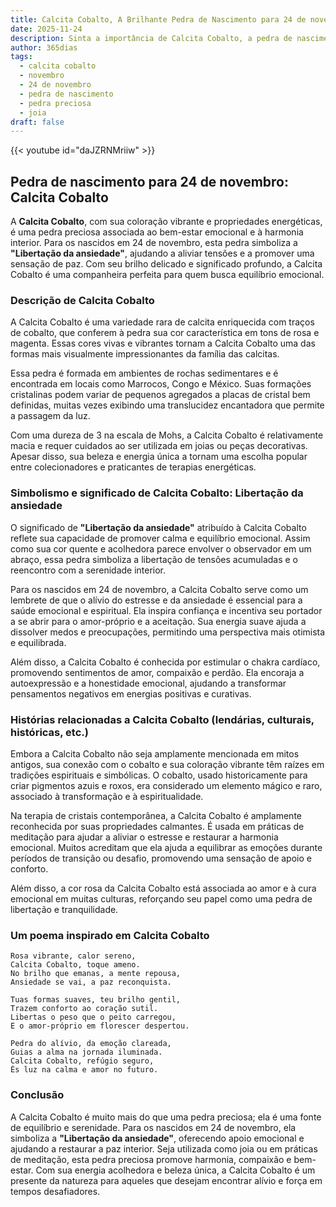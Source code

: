 ```yaml
---
title: Calcita Cobalto, A Brilhante Pedra de Nascimento para 24 de novembro
date: 2025-11-24
description: Sinta a importância de Calcita Cobalto, a pedra de nascimento de 24 de novembro que simboliza Libertação da ansiedade. Deixe que sua beleza e significado iluminem seu dia.
author: 365dias
tags:
  - calcita cobalto
  - novembro
  - 24 de novembro
  - pedra de nascimento
  - pedra preciosa
  - joia
draft: false
---
```


{{< youtube id="daJZRNMriiw" >}}


## Pedra de nascimento para 24 de novembro: Calcita Cobalto

A **Calcita Cobalto**, com sua coloração vibrante e propriedades energéticas, é uma pedra preciosa associada ao bem-estar emocional e à harmonia interior. Para os nascidos em 24 de novembro, esta pedra simboliza a **"Libertação da ansiedade"**, ajudando a aliviar tensões e a promover uma sensação de paz. Com seu brilho delicado e significado profundo, a Calcita Cobalto é uma companheira perfeita para quem busca equilíbrio emocional.

### Descrição de Calcita Cobalto

A Calcita Cobalto é uma variedade rara de calcita enriquecida com traços de cobalto, que conferem à pedra sua cor característica em tons de rosa e magenta. Essas cores vivas e vibrantes tornam a Calcita Cobalto uma das formas mais visualmente impressionantes da família das calcitas.

Essa pedra é formada em ambientes de rochas sedimentares e é encontrada em locais como Marrocos, Congo e México. Suas formações cristalinas podem variar de pequenos agregados a placas de cristal bem definidas, muitas vezes exibindo uma translucidez encantadora que permite a passagem da luz.

Com uma dureza de 3 na escala de Mohs, a Calcita Cobalto é relativamente macia e requer cuidados ao ser utilizada em joias ou peças decorativas. Apesar disso, sua beleza e energia única a tornam uma escolha popular entre colecionadores e praticantes de terapias energéticas.

### Simbolismo e significado de Calcita Cobalto: Libertação da ansiedade

O significado de **"Libertação da ansiedade"** atribuído à Calcita Cobalto reflete sua capacidade de promover calma e equilíbrio emocional. Assim como sua cor quente e acolhedora parece envolver o observador em um abraço, essa pedra simboliza a libertação de tensões acumuladas e o reencontro com a serenidade interior.

Para os nascidos em 24 de novembro, a Calcita Cobalto serve como um lembrete de que o alívio do estresse e da ansiedade é essencial para a saúde emocional e espiritual. Ela inspira confiança e incentiva seu portador a se abrir para o amor-próprio e a aceitação. Sua energia suave ajuda a dissolver medos e preocupações, permitindo uma perspectiva mais otimista e equilibrada.

Além disso, a Calcita Cobalto é conhecida por estimular o chakra cardíaco, promovendo sentimentos de amor, compaixão e perdão. Ela encoraja a autoexpressão e a honestidade emocional, ajudando a transformar pensamentos negativos em energias positivas e curativas.

### Histórias relacionadas a Calcita Cobalto (lendárias, culturais, históricas, etc.)

Embora a Calcita Cobalto não seja amplamente mencionada em mitos antigos, sua conexão com o cobalto e sua coloração vibrante têm raízes em tradições espirituais e simbólicas. O cobalto, usado historicamente para criar pigmentos azuis e roxos, era considerado um elemento mágico e raro, associado à transformação e à espiritualidade.

Na terapia de cristais contemporânea, a Calcita Cobalto é amplamente reconhecida por suas propriedades calmantes. É usada em práticas de meditação para ajudar a aliviar o estresse e restaurar a harmonia emocional. Muitos acreditam que ela ajuda a equilibrar as emoções durante períodos de transição ou desafio, promovendo uma sensação de apoio e conforto.

Além disso, a cor rosa da Calcita Cobalto está associada ao amor e à cura emocional em muitas culturas, reforçando seu papel como uma pedra de libertação e tranquilidade.

### Um poema inspirado em Calcita Cobalto

```
Rosa vibrante, calor sereno,  
Calcita Cobalto, toque ameno.  
No brilho que emanas, a mente repousa,  
Ansiedade se vai, a paz reconquista.  

Tuas formas suaves, teu brilho gentil,  
Trazem conforto ao coração sutil.  
Libertas o peso que o peito carregou,  
E o amor-próprio em florescer despertou.  

Pedra do alívio, da emoção clareada,  
Guias a alma na jornada iluminada.  
Calcita Cobalto, refúgio seguro,  
És luz na calma e amor no futuro.
```

### Conclusão

A Calcita Cobalto é muito mais do que uma pedra preciosa; ela é uma fonte de equilíbrio e serenidade. Para os nascidos em 24 de novembro, ela simboliza a **"Libertação da ansiedade"**, oferecendo apoio emocional e ajudando a restaurar a paz interior. Seja utilizada como joia ou em práticas de meditação, esta pedra preciosa promove harmonia, compaixão e bem-estar. Com sua energia acolhedora e beleza única, a Calcita Cobalto é um presente da natureza para aqueles que desejam encontrar alívio e força em tempos desafiadores.